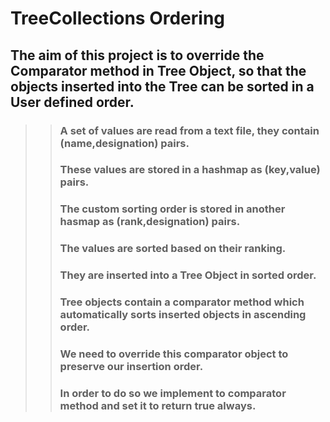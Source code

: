 # TreeCollections Ordering

## The aim of this project is to override the Comparator method in Tree Object, so that the objects inserted into the Tree can be sorted in a User defined order.

>> ### A set of values are read from a text file, they contain (name,designation) pairs.
>> ### These values are stored in a hashmap as (key,value) pairs.
>> ### The custom sorting order is stored in another hasmap as (rank,designation) pairs.
>> ### The values are sorted based on their ranking.
>> ### They are inserted into a Tree Object in sorted order.
>> ### Tree objects contain a comparator method which automatically sorts inserted objects in ascending order.
>> ### We need to override this comparator object to preserve our insertion order.
>> ### In order to do so we implement to comparator method and set it to return true always.
